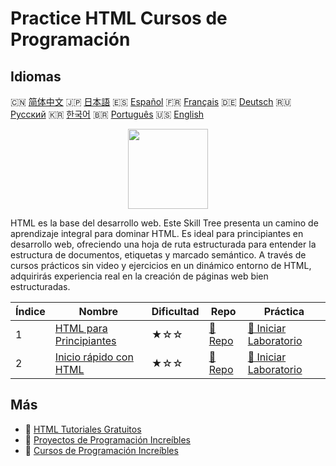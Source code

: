 # Practice HTML Cursos de Programación

## Idiomas

🇨🇳 [简体中文](README_zh.md) 🇯🇵 [日本語](README_ja.md) 🇪🇸 [Español](README_es.md) 🇫🇷 [Français](README_fr.md) 🇩🇪 [Deutsch](README_de.md) 🇷🇺 [Русский](README_ru.md) 🇰🇷 [한국어](README_ko.md) 🇧🇷 [Português](README_pt.md) 🇺🇸 [English](README.md) 

<div align="center">
<img width="128px" src="https://file.labex.io/path/NrasuEoAvSam.png">
</div>

HTML es la base del desarrollo web. Este Skill Tree presenta un camino de aprendizaje integral para dominar HTML. Es ideal para principiantes en desarrollo web, ofreciendo una hoja de ruta estructurada para entender la estructura de documentos, etiquetas y marcado semántico. A través de cursos prácticos sin video y ejercicios en un dinámico entorno de HTML, adquirirás experiencia real en la creación de páginas web bien estructuradas.

|   Índice | Nombre                                                                      | Dificultad   | Repo                                                           | Práctica                                                                    |
|----------|-----------------------------------------------------------------------------|--------------|----------------------------------------------------------------|-----------------------------------------------------------------------------|
|        1 | [HTML para Principiantes](https://labex.io/es/courses/html-for-beginners)   | ★☆☆          | [🔗 Repo](https://github.com/labex-labs/html-for-beginners)    | [🚀 Iniciar Laboratorio](https://labex.io/es/courses/html-for-beginners)    |
|        2 | [Inicio rápido con HTML](https://labex.io/es/courses/quick-start-with-html) | ★☆☆          | [🔗 Repo](https://github.com/labex-labs/quick-start-with-html) | [🚀 Iniciar Laboratorio](https://labex.io/es/courses/quick-start-with-html) |

## Más

- 🔗 [HTML Tutoriales Gratuitos](https://github.com/labex-labs/html-free-tutorials)
- 🔗 [Proyectos de Programación Increíbles](https://github.com/labex-labs/awesome-programming-projects)
- 🔗 [Cursos de Programación Increíbles](https://github.com/labex-labs/awesome-programming-courses)


